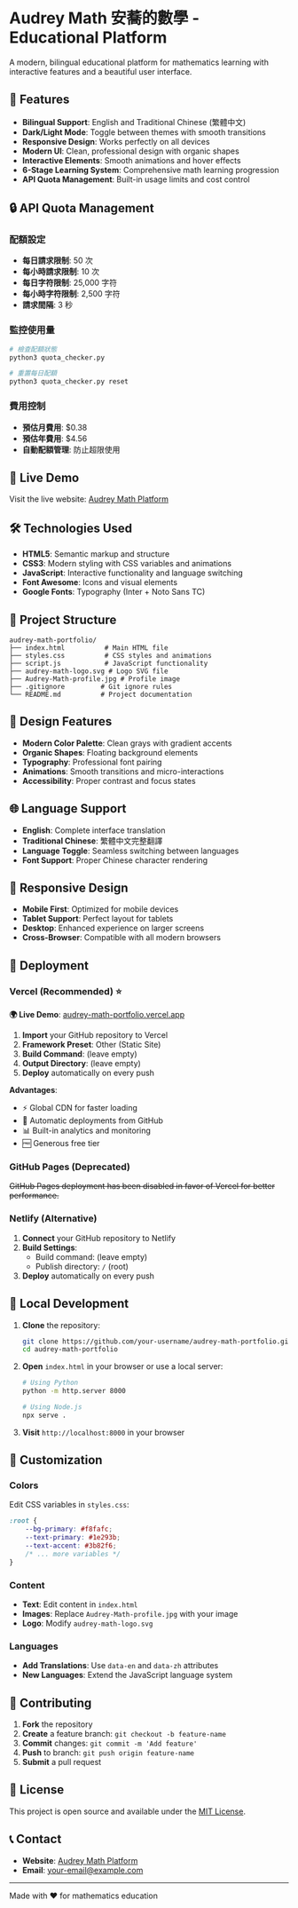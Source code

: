 # Audrey Math 安蕎的數學 - Educational Platform

A modern, bilingual educational platform for mathematics learning with interactive features and a beautiful user interface.

## 🌟 Features

- **Bilingual Support**: English and Traditional Chinese (繁體中文)
- **Dark/Light Mode**: Toggle between themes with smooth transitions
- **Responsive Design**: Works perfectly on all devices
- **Modern UI**: Clean, professional design with organic shapes
- **Interactive Elements**: Smooth animations and hover effects
- **6-Stage Learning System**: Comprehensive math learning progression
- **API Quota Management**: Built-in usage limits and cost control

## 🔒 API Quota Management

### **配額設定**
- **每日請求限制**: 50 次
- **每小時請求限制**: 10 次  
- **每日字符限制**: 25,000 字符
- **每小時字符限制**: 2,500 字符
- **請求間隔**: 3 秒

### **監控使用量**
```bash
# 檢查配額狀態
python3 quota_checker.py

# 重置每日配額
python3 quota_checker.py reset
```

### **費用控制**
- **預估月費用**: $0.38
- **預估年費用**: $4.56
- **自動配額管理**: 防止超限使用

## 🚀 Live Demo

Visit the live website: [Audrey Math Platform](https://your-username.github.io/audrey-math-portfolio)

## 🛠️ Technologies Used

- **HTML5**: Semantic markup and structure
- **CSS3**: Modern styling with CSS variables and animations
- **JavaScript**: Interactive functionality and language switching
- **Font Awesome**: Icons and visual elements
- **Google Fonts**: Typography (Inter + Noto Sans TC)

## 📁 Project Structure

```
audrey-math-portfolio/
├── index.html          # Main HTML file
├── styles.css          # CSS styles and animations
├── script.js           # JavaScript functionality
├── audrey-math-logo.svg # Logo SVG file
├── Audrey-Math-profile.jpg # Profile image
├── .gitignore         # Git ignore rules
└── README.md          # Project documentation
```

## 🎨 Design Features

- **Modern Color Palette**: Clean grays with gradient accents
- **Organic Shapes**: Floating background elements
- **Typography**: Professional font pairing
- **Animations**: Smooth transitions and micro-interactions
- **Accessibility**: Proper contrast and focus states

## 🌐 Language Support

- **English**: Complete interface translation
- **Traditional Chinese**: 繁體中文完整翻譯
- **Language Toggle**: Seamless switching between languages
- **Font Support**: Proper Chinese character rendering

## 📱 Responsive Design

- **Mobile First**: Optimized for mobile devices
- **Tablet Support**: Perfect layout for tablets
- **Desktop**: Enhanced experience on larger screens
- **Cross-Browser**: Compatible with all modern browsers

## 🚀 Deployment

### Vercel (Recommended) ⭐

**🌍 Live Demo**: [audrey-math-portfolio.vercel.app](https://audrey-math-portfolio.vercel.app)

1. **Import** your GitHub repository to Vercel
2. **Framework Preset**: Other (Static Site)
3. **Build Command**: (leave empty)
4. **Output Directory**: (leave empty)
5. **Deploy** automatically on every push

**Advantages**:
- ⚡ Global CDN for faster loading
- 🔄 Automatic deployments from GitHub
- 📊 Built-in analytics and monitoring
- 🆓 Generous free tier

### GitHub Pages (Deprecated)

~~GitHub Pages deployment has been disabled in favor of Vercel for better performance.~~

### Netlify (Alternative)

1. **Connect** your GitHub repository to Netlify
2. **Build Settings**:
   - Build command: (leave empty)
   - Publish directory: `/` (root)
3. **Deploy** automatically on every push

## 🔧 Local Development

1. **Clone** the repository:
   ```bash
   git clone https://github.com/your-username/audrey-math-portfolio.git
   cd audrey-math-portfolio
   ```

2. **Open** `index.html` in your browser or use a local server:
   ```bash
   # Using Python
   python -m http.server 8000
   
   # Using Node.js
   npx serve .
   ```

3. **Visit** `http://localhost:8000` in your browser

## 📝 Customization

### Colors
Edit CSS variables in `styles.css`:
```css
:root {
    --bg-primary: #f8fafc;
    --text-primary: #1e293b;
    --text-accent: #3b82f6;
    /* ... more variables */
}
```

### Content
- **Text**: Edit content in `index.html`
- **Images**: Replace `Audrey-Math-profile.jpg` with your image
- **Logo**: Modify `audrey-math-logo.svg`

### Languages
- **Add Translations**: Use `data-en` and `data-zh` attributes
- **New Languages**: Extend the JavaScript language system

## 🤝 Contributing

1. **Fork** the repository
2. **Create** a feature branch: `git checkout -b feature-name`
3. **Commit** changes: `git commit -m 'Add feature'`
4. **Push** to branch: `git push origin feature-name`
5. **Submit** a pull request

## 📄 License

This project is open source and available under the [MIT License](LICENSE).

## 📞 Contact

- **Website**: [Audrey Math Platform](https://your-username.github.io/audrey-math-portfolio)
- **Email**: your-email@example.com

---

Made with ❤️ for mathematics education